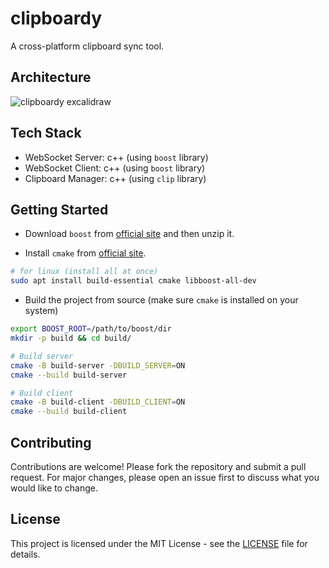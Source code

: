# clipboardy

A cross-platform clipboard sync tool.

## Architecture

![clipboardy excalidraw](https://github.com/user-attachments/assets/684986ff-a991-46ea-ba98-37c603a5f698)

## Tech Stack

- WebSocket Server: c++ (using `boost` library)
- WebSocket Client: c++ (using `boost` library)
- Clipboard Manager: c++ (using `clip` library)

## Getting Started

- Download `boost` from [official site](https://www.boost.org/releases/latest/) and then unzip it.

- Install `cmake` from [official site](https://cmake.org/download/).

```bash
# for linux (install all at once)
sudo apt install build-essential cmake libboost-all-dev
```

- Build the project from source (make sure `cmake` is installed on your system)

```bash
export BOOST_ROOT=/path/to/boost/dir
mkdir -p build && cd build/

# Build server
cmake -B build-server -DBUILD_SERVER=ON
cmake --build build-server

# Build client
cmake -B build-client -DBUILD_CLIENT=ON
cmake --build build-client
```

## Contributing

Contributions are welcome! Please fork the repository and submit a pull request.
For major changes, please open an issue first to discuss what you would like to change.

## License

This project is licensed under the MIT License - see the [LICENSE](./LICENSE) file for details.
